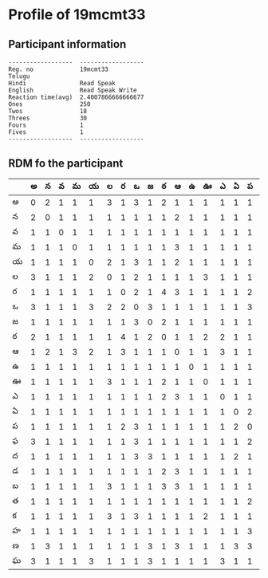 



# Profile of 19mcmt33

## Participant information



```
------------------  ------------------
Reg. no             19mcmt33
Telugu
Hindi               Read Speak
English             Read Speak Write
Reaction time(avg)  2.4007866666666677
Ones                250
Twos                18
Threes              30
Fours               1
Fives               1
------------------  ------------------
```  

## RDM fo the participant
  
  
|     |   అ |   న |   వ |   మ |   య |   ల |   ర |   ఒ |   జ |   ఠ |   ఆ |   ఉ |   ఊ |   ఎ |   ఏ |   ప |   ఫ |   ద |   డ |   బ |   త |   క |   హ |   ణ |   ఘ |
|-----|-----|-----|-----|-----|-----|-----|-----|-----|-----|-----|-----|-----|-----|-----|-----|-----|-----|-----|-----|-----|-----|-----|-----|-----|-----|
| అ   |   0 |   2 |   1 |   1 |   1 |   3 |   1 |   3 |   1 |   2 |   1 |   1 |   1 |   1 |   1 |   1 |   3 |   1 |   1 |   1 |   1 |   1 |   1 |   1 |   3 |
| న   |   2 |   0 |   1 |   1 |   1 |   1 |   1 |   1 |   1 |   1 |   2 |   1 |   1 |   1 |   1 |   1 |   1 |   1 |   1 |   1 |   1 |   1 |   1 |   3 |   1 |
| వ   |   1 |   1 |   0 |   1 |   1 |   1 |   1 |   1 |   1 |   1 |   1 |   1 |   1 |   1 |   1 |   1 |   1 |   1 |   1 |   1 |   1 |   1 |   1 |   1 |   1 |
| మ   |   1 |   1 |   1 |   0 |   1 |   1 |   1 |   1 |   1 |   1 |   3 |   1 |   1 |   1 |   1 |   1 |   1 |   1 |   1 |   1 |   1 |   1 |   1 |   1 |   1 |
| య   |   1 |   1 |   1 |   1 |   0 |   2 |   1 |   3 |   1 |   1 |   2 |   1 |   1 |   1 |   1 |   1 |   1 |   1 |   1 |   1 |   1 |   1 |   1 |   1 |   3 |
| ల   |   3 |   1 |   1 |   1 |   2 |   0 |   1 |   2 |   1 |   1 |   1 |   1 |   3 |   1 |   1 |   1 |   1 |   1 |   1 |   3 |   1 |   3 |   1 |   1 |   1 |
| ర   |   1 |   1 |   1 |   1 |   1 |   1 |   0 |   2 |   1 |   4 |   3 |   1 |   1 |   1 |   1 |   2 |   1 |   1 |   1 |   1 |   1 |   1 |   1 |   1 |   1 |
| ఒ   |   3 |   1 |   1 |   1 |   3 |   2 |   2 |   0 |   3 |   1 |   1 |   1 |   1 |   1 |   1 |   3 |   3 |   3 |   1 |   1 |   1 |   3 |   1 |   1 |   1 |
| జ   |   1 |   1 |   1 |   1 |   1 |   1 |   1 |   3 |   0 |   2 |   1 |   1 |   1 |   1 |   1 |   1 |   1 |   3 |   1 |   1 |   1 |   1 |   1 |   3 |   3 |
| ఠ   |   2 |   1 |   1 |   1 |   1 |   1 |   4 |   1 |   2 |   0 |   1 |   1 |   2 |   2 |   1 |   1 |   1 |   1 |   2 |   3 |   1 |   1 |   1 |   1 |   1 |
| ఆ   |   1 |   2 |   1 |   3 |   2 |   1 |   3 |   1 |   1 |   1 |   0 |   1 |   1 |   3 |   1 |   1 |   1 |   1 |   3 |   3 |   1 |   1 |   1 |   3 |   1 |
| ఉ   |   1 |   1 |   1 |   1 |   1 |   1 |   1 |   1 |   1 |   1 |   1 |   0 |   1 |   1 |   1 |   1 |   1 |   1 |   1 |   1 |   1 |   1 |   1 |   1 |   1 |
| ఊ   |   1 |   1 |   1 |   1 |   1 |   3 |   1 |   1 |   1 |   2 |   1 |   1 |   0 |   1 |   1 |   1 |   1 |   1 |   1 |   1 |   1 |   2 |   1 |   1 |   1 |
| ఎ   |   1 |   1 |   1 |   1 |   1 |   1 |   1 |   1 |   1 |   2 |   3 |   1 |   1 |   0 |   1 |   1 |   1 |   1 |   1 |   1 |   1 |   1 |   1 |   1 |   3 |
| ఏ   |   1 |   1 |   1 |   1 |   1 |   1 |   1 |   1 |   1 |   1 |   1 |   1 |   1 |   1 |   0 |   2 |   1 |   2 |   1 |   1 |   1 |   1 |   1 |   3 |   1 |
| ప   |   1 |   1 |   1 |   1 |   1 |   1 |   2 |   3 |   1 |   1 |   1 |   1 |   1 |   1 |   2 |   0 |   2 |   1 |   1 |   1 |   2 |   1 |   3 |   3 |   1 |
| ఫ   |   3 |   1 |   1 |   1 |   1 |   1 |   1 |   3 |   1 |   1 |   1 |   1 |   1 |   1 |   1 |   2 |   0 |   1 |   1 |   1 |   1 |   1 |   1 |   1 |   1 |
| ద   |   1 |   1 |   1 |   1 |   1 |   1 |   1 |   3 |   3 |   1 |   1 |   1 |   1 |   1 |   2 |   1 |   1 |   0 |   5 |   1 |   1 |   1 |   1 |   1 |   1 |
| డ   |   1 |   1 |   1 |   1 |   1 |   1 |   1 |   1 |   1 |   2 |   3 |   1 |   1 |   1 |   1 |   1 |   1 |   5 |   0 |   2 |   1 |   1 |   1 |   1 |   1 |
| బ   |   1 |   1 |   1 |   1 |   1 |   3 |   1 |   1 |   1 |   3 |   3 |   1 |   1 |   1 |   1 |   1 |   1 |   1 |   2 |   0 |   1 |   1 |   1 |   1 |   1 |
| త   |   1 |   1 |   1 |   1 |   1 |   1 |   1 |   1 |   1 |   1 |   1 |   1 |   1 |   1 |   1 |   2 |   1 |   1 |   1 |   1 |   0 |   1 |   1 |   1 |   1 |
| క   |   1 |   1 |   1 |   1 |   1 |   3 |   1 |   3 |   1 |   1 |   1 |   1 |   2 |   1 |   1 |   1 |   1 |   1 |   1 |   1 |   1 |   0 |   1 |   1 |   1 |
| హ   |   1 |   1 |   1 |   1 |   1 |   1 |   1 |   1 |   1 |   1 |   1 |   1 |   1 |   1 |   1 |   3 |   1 |   1 |   1 |   1 |   1 |   1 |   0 |   1 |   1 |
| ణ   |   1 |   3 |   1 |   1 |   1 |   1 |   1 |   1 |   3 |   1 |   3 |   1 |   1 |   1 |   3 |   3 |   1 |   1 |   1 |   1 |   1 |   1 |   1 |   0 |   3 |
| ఘ   |   3 |   1 |   1 |   1 |   3 |   1 |   1 |   1 |   3 |   1 |   1 |   1 |   1 |   3 |   1 |   1 |   1 |   1 |   1 |   1 |   1 |   1 |   1 |   3 |   0 |